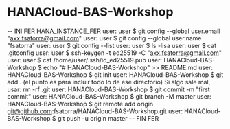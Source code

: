 # HANACloud-BAS-Workshop

-- INI FER
HANA_INSTANCE_FER
user: user $ git config --global user.email "axx.fsatorra@gmail.com"
user: user $ git config --global user.name "fsatorra"
user: user $ git config --list
user: user $ ls -lisa
user: user $ cat .gitconfig 
user: user $ ssh-keygen -t ed25519 -C "axx.fsatorra@gmail.com"  
user: user $ cat /home/user/.ssh/id_ed25519.pub 
user: HANACloud-BAS-Workshop $ echo "# HANACloud-BAS-Workshop" >> README.md
user: HANACloud-BAS-Workshop $ git init
user: HANACloud-BAS-Workshop $ git add .
  (el punto es para incluir todo lo de ese directorio)
Si algo sale mal, usar: rm -rf .git
user: HANACloud-BAS-Workshop $ git commit -m "first commit"
user: HANACloud-BAS-Workshop $ git branch -M master
user: HANACloud-BAS-Workshop $ git remote add origin git@github.com:fsatorra/HANACloud-BAS-Workshop.git
user: HANACloud-BAS-Workshop $ git push -u origin master
-- FIN FER
  